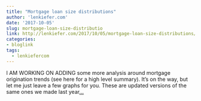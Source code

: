 ```yaml
---
title: "Mortgage loan size distributions"
author: 'lenkiefer.com'
date: '2017-10-05'
slug: mortgage-loan-size-distributio
link: http://lenkiefer.com/2017/10/05/mortgage-loan-size-distributions/
categories:
- bloglink
tags:
  - lenkiefercom
---
```


I AM WORKING ON ADDING some more analysis around mortgage origination trends (see here for a high level summary). It’s on the way, but let me just leave a few graphs for you. These are updated versions of the same ones we made last year[... <i class="fas fa-external-link-alt"></i>](http://lenkiefer.com/2017/10/05/mortgage-loan-size-distributions/)

